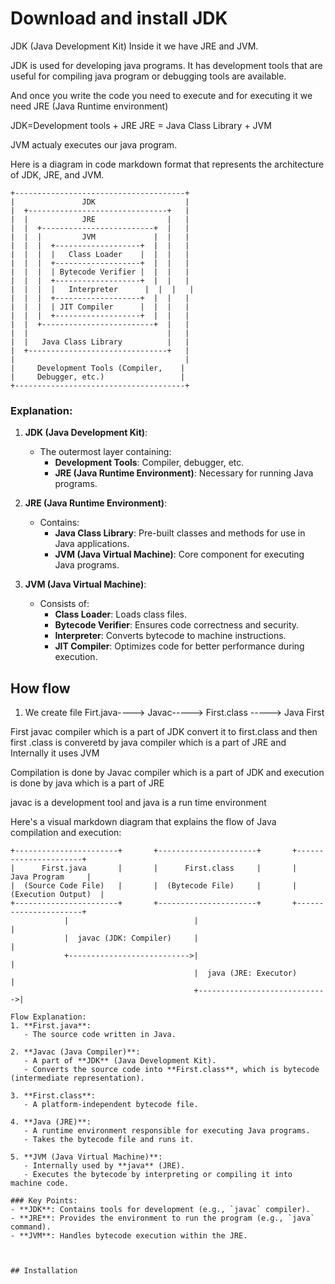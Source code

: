 # Download and install JDK


JDK (Java Development Kit) Inside it we have JRE and JVM.

JDK is used for developing java programs. 
It has development tools that are useful for compiling java program or debugging tools are available.

And once you write the code you need to execute and for executing it we need JRE (Java Runtime environment) 

JDK=Development tools + JRE 
JRE = Java Class Library + JVM

JVM actualy executes our java program. 


Here is a diagram in code markdown format that represents the architecture of JDK, JRE, and JVM. 

```plaintext
+--------------------------------------+
|               JDK                    |
|  +-------------------------------+   |
|  |            JRE                |   |
|  |  +-------------------------+  |   |
|  |  |         JVM             |  |   |
|  |  |  +-------------------+  |  |   |
|  |  |  |   Class Loader    |  |  |   |
|  |  |  +-------------------+  |  |   |
|  |  |  | Bytecode Verifier |  |  |   |
|  |  |  +-------------------+  |  |   |
|  |  |  |   Interpreter      |  |  |   |
|  |  |  +-------------------+  |  |   |
|  |  |  | JIT Compiler      |  |  |   |
|  |  |  +-------------------+  |  |   |
|  |  +-------------------------+  |   |
|  |                               |   |
|  |   Java Class Library          |   |
|  +-------------------------------+   |
|                                      |
|     Development Tools (Compiler,    |
|     Debugger, etc.)                 |
+--------------------------------------+
```

### Explanation:

1. **JDK (Java Development Kit)**:
   - The outermost layer containing:
     - **Development Tools**: Compiler, debugger, etc.
     - **JRE (Java Runtime Environment)**: Necessary for running Java programs.

2. **JRE (Java Runtime Environment)**:
   - Contains:
     - **Java Class Library**: Pre-built classes and methods for use in Java applications.
     - **JVM (Java Virtual Machine)**: Core component for executing Java programs.

3. **JVM (Java Virtual Machine)**:
   - Consists of:
     - **Class Loader**: Loads class files.
     - **Bytecode Verifier**: Ensures code correctness and security.
     - **Interpreter**: Converts bytecode to machine instructions.
     - **JIT Compiler**: Optimizes code for better performance during execution.




## How flow 

1. We create file Firt.java----> Javac-----> First.class -----> Java First

First javac compiler which is a part of JDK convert it to first.class and then first .class is converetd by java compiler which is  a part of JRE and Internally it uses JVM 


Compilation is done by Javac compiler which is a part of JDK
and execution is done by java which is a part of JRE 

javac is a development tool 
and java is a run time environment 



Here's a visual markdown diagram that explains the flow of Java compilation and execution:

```plaintext
+-----------------------+       +----------------------+       +----------------------+
|      First.java       |       |      First.class     |       |     Java Program     |
|  (Source Code File)   |       |  (Bytecode File)     |       |  (Execution Output)  |
+-----------------------+       +----------------------+       +----------------------+
            |                            |                              |
            |  javac (JDK: Compiler)     |                              |
            +--------------------------->|                              |
                                         |  java (JRE: Executor)        |
                                         +----------------------------->|

Flow Explanation:
1. **First.java**:
   - The source code written in Java.

2. **Javac (Java Compiler)**:
   - A part of **JDK** (Java Development Kit).
   - Converts the source code into **First.class**, which is bytecode (intermediate representation).

3. **First.class**:
   - A platform-independent bytecode file.

4. **Java (JRE)**:
   - A runtime environment responsible for executing Java programs.
   - Takes the bytecode file and runs it.

5. **JVM (Java Virtual Machine)**:
   - Internally used by **java** (JRE).
   - Executes the bytecode by interpreting or compiling it into machine code.

### Key Points:
- **JDK**: Contains tools for development (e.g., `javac` compiler).
- **JRE**: Provides the environment to run the program (e.g., `java` command).
- **JVM**: Handles bytecode execution within the JRE.



## Installation 














